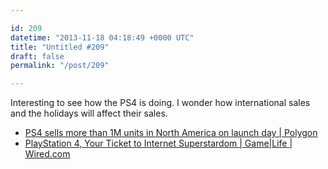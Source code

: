```yaml
---

id: 209
datetime: "2013-11-18 04:18:49 +0000 UTC"
title: "Untitled #209"
draft: false
permalink: "/post/209"

---
```


Interesting to see how the PS4 is doing. I wonder how international sales and the holidays will affect their sales.  

 
 * [PS4 sells more than 1M units in North America on launch day | Polygon](http://www.polygon.com/2013/11/17/5114166/ps4-sells-more-than-1m-units-in-north-america-on-launch-day)
 * [PlayStation 4, Your Ticket to Internet Superstardom | Game|Life | Wired.com](http://www.wired.com/gamelife/2013/11/playstation-4-streaming-2/)


